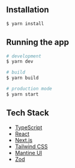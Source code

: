 ## Installation

```bash
$ yarn install
```

## Running the app

```bash
# development
$ yarn dev

# build
$ yarn build

# production mode
$ yarn start
```

## Tech Stack
- [TypeScript](https://www.typescriptlang.org/)
- [React](https://reactjs.org/)
- [Next.js](https://nextjs.org/)
- [Tailwind CSS](https://tailwindcss.com/)
- [Mantine UI](https://mantine.dev/)
- [Zod](https://zod.dev/)
